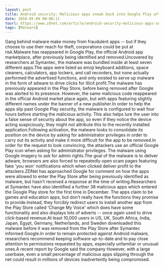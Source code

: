 ```yaml
---
layout: post
title: Android security: Malicious apps sneak back into Google Play after tweaks
date: 2018-05-09 00:00:11
tourl: https://www.zdnet.com/article/android-security-malicious-apps-sneak-back-into-google-play-after-tweaks/
tags: [Malware]
---
```

Gang behind malware make money from fraudulent apps -- but if they choose to use their reach for theft, corporations could be put at risk.Malware has reappeared in Google Play, the official Android app marketplace, after previously being identified and removed.Uncovered by researchers at Symantec, the malware was bundled inside at least seven different apps.The apps were listed as emoji keyboard additions, space cleaners, calculators, app lockers, and call recorders, but none actually performed the advertised functions, and only existed to serve up malware in the form of adware to drive clicks for illicit profit.The malware has previously appeared in the Play Store, before being removed after Google was alerted to its presence. However, the same malicious code reappeared in the official Android market place again, but with apps featuring slightly different names under the banner of a new publisher.In order to help the apps slip past Google Play security, the malware is configured to wait four hours before starting the malicious activity. This also helps lure the user into a false sense of security about the app, so even if they notice the device acting suspiciously, they might not attribute this to the recently installed application.Following activation, the malware looks to consolidate its position on the device by asking for administrator privileges in order to carry out its activity and make it more difficult for the app to be removed.In order for the request to look convincing, the attackers use an official Google Play icon when asking for administrator privileges. The malware using Google imagery to ask for admin rights.The goal of the malware is to deliver adware, browsers are also forced to repeatedly open scam pages featuring fake 'you won' notifications which when clicked deliver profit to the attackers.ZDNet has approached Google for comment on how the apps were allowed to enter the Play Store after being previously identified as malware, but hasn't received a response at the time of writing.Researchers at Symantec have also identified a further 38 malicious apps which entered the Google Play store for the first time in December. The apps claim to be games and education apps, but don't really have the functions they promise to provide.Instead, they forcibly redirect users to install another app from the Play Store called 'Change My Voice' which does have some functionality and also displays lots of adverts -- once again used to drive click-based revenue.At least 10,000 users in US, UK, South Africa, India, Japan, Egypt, Germany, Netherlands, and Sweden downloaded this malware before it was removed from the Play Store after Symantec informed Google.In order to remain protected against Android malware, researchers recommend keeping software up-to-date and to pay close attention to permissions requested by apps, especially unfamiliar or unusual ones.A recent report by Google said the company However, with a large userbase, even a small percentage of malicious apps slipping through the net could result in millions of devices inadvertently being compromised.